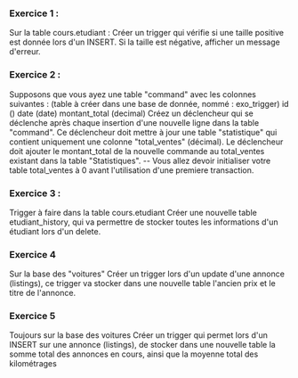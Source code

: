 ### Exercice 1 : ###
Sur la table cours.etudiant : 
Créer un trigger qui vérifie si une taille positive est donnée lors d'un INSERT.
Si la taille est négative, afficher un message d'erreur.

### Exercice 2 : ####
Supposons que vous ayez une table "command" avec les colonnes suivantes :
(table à créer dans une base de donnée, nommé : exo_trigger)
id ()
date (date)
montant_total (decimal)
Créez un déclencheur qui se déclenche après chaque insertion d'une nouvelle ligne dans la table "command". Ce déclencheur doit mettre à jour une table "statistique" qui contient uniquement une colonne "total_ventes" (décimal). Le déclencheur doit ajouter le montant_total de la nouvelle commande au total_ventes existant dans la table "Statistiques".
-- Vous allez devoir initialiser votre table total_ventes à 0 avant l'utilisation d'une premiere transaction.


### Exercice 3 : ###
Trigger à faire dans la table cours.etudiant
Créer une nouvelle table etudiant_history, qui va permettre de stocker toutes les informations d'un étudiant lors d'un delete.

### Exercice 4 ###
Sur la base des "voitures"
Créer un trigger lors d'un update d'une annonce (listings), ce trigger va stocker dans une nouvelle table l'ancien prix et le titre de l'annonce.

### Exercice 5 ###
Toujours sur la base des voitures
Créer un trigger qui permet lors d'un INSERT sur une annonce (listings), de stocker dans une nouvelle table la somme total des annonces en cours, ainsi que la moyenne total des kilométrages
